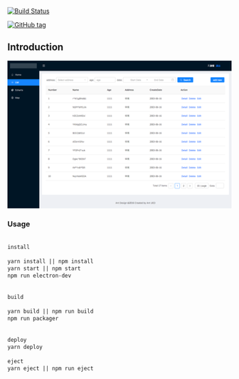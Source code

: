 [![Build Status](https://travis-ci.org/olivianate/react-spa.svg?branch=master)](https://travis-ci.org/olivianate/react-spa)

[![GitHub tag](https://img.shields.io/github/tag/olivianate/react-spa.svg)]()

## Introduction

![image](https://github.com/olivianate/react-spa/blob/master/Screenshots/localhost.png)


### Usage
```

install

yarn install || npm install
yarn start || npm start
npm run electron-dev


build

yarn build || npm run build
npm run packager


deploy
yarn deploy

eject
yarn eject || npm run eject


```
